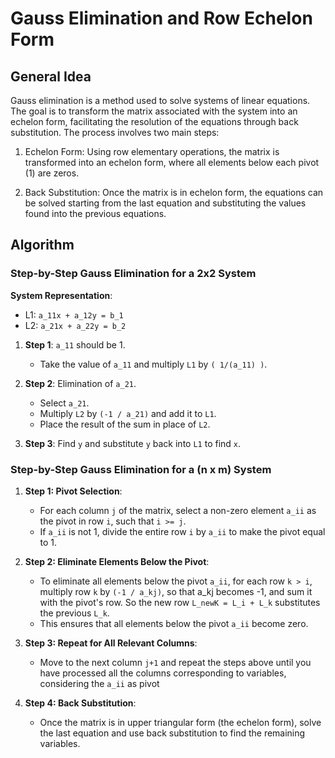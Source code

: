# Gauss Elimination and Row Echelon Form

## General Idea

Gauss elimination is a method used to solve systems of linear equations. The goal is to transform the matrix associated with the system into an echelon form, facilitating the resolution of the equations through back substitution. The process involves two main steps:

1. Echelon Form: Using row elementary operations, the matrix is transformed into an echelon form, where all elements below each pivot (1) are zeros.

2. Back Substitution: Once the matrix is in echelon form, the equations can be solved starting from the last equation and substituting the values found into the previous equations.

## Algorithm

### Step-by-Step Gauss Elimination for a 2x2 System

**System Representation**:
   - L1: ` a_11x + a_12y = b_1 `
   - L2: `a_21x + a_22y = b_2 `

1. **Step 1**: `a_11` should be 1.
   - Take the value of `a_11` and multiply `L1` by `( 1/(a_11) )`.

2. **Step 2**: Elimination of `a_21`.
   - Select `a_21`.
   - Multiply `L2` by `(-1 / a_21)` and add it to `L1`.
   - Place the result of the sum in place of `L2`.

3. **Step 3**: Find `y` and substitute `y` back into `L1` to find `x`.


### Step-by-Step Gauss Elimination for a (n x m) System

1. **Step 1: Pivot Selection**:
   - For each column `j` of the matrix, select a non-zero element `a_ii` as the pivot in row `i`, such that `i >= j`.
   - If `a_ii` is not 1, divide the entire row `i` by `a_ii` to make the pivot equal to 1.

2. **Step 2: Eliminate Elements Below the Pivot**: 
   - To eliminate all elements below the pivot `a_ii`, for each row `k > i`, multiply row `k` by `(-1 / a_kj)`, so that a_kj becomes -1, and sum it with the pivot's row. So the new row `L_newK = L_i + L_k` substitutes the previous `L_k`.
   - This ensures that all elements below the pivot `a_ii` become zero.

4. **Step 3: Repeat for All Relevant Columns**:
   - Move to the next column `j+1` and repeat the steps above until you have processed all the columns corresponding to variables, considering the `a_ii` as pivot

5. **Step 4: Back Substitution**:
   - Once the matrix is in upper triangular form (the echelon form), solve the last equation and use back substitution to find the remaining variables.



